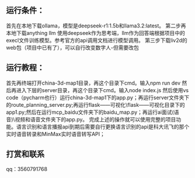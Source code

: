 ## 运行条件：
首先在本地下载ollama，模型是deepseek-r1:1.5b和llama3.2:latest。
第二步再本地下载anything llm 使用deepseek作为思考端，llm作为回答端根据项目中的execl文件训练模型。参考官方的api调用文档进行模型调用。
第三步下载liv2d的web包（项目中已有了），可以自行改变数字人-但需要改包
## 运行教程：
首先再终端打开china-3d-map1目录，再这个目录下cmd。输入npm run dev
然后再进入下层的server目录，再这个目录下cmd。输入node index.js
然后使用vs code（pycharm也行）运行china-3d-map1下的app.py；再运行server文件夹下的route_planning_server.py;再运行flask——可视化\flask——可视化目录下的app1.py;然后在运行mcp_baidu文件夹下的baidu_map.py；再运行ai面试(语音)\视频和语音文件夹下的app.py。
完成上述的操作就可以使用完整的项目功能。语言识别和语言播报api到期后需要自行更换语言识别的api是科大讯飞的那个实时语音转录和MinMax实时语音转写API；
## 打赏和联系
qq：3560791768
